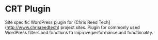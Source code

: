 # CRT Plugin
Site specific WordPress plugin for (Chris Reed Tech](http://www.chrisreedtech) project sites. Plugin for commonly used WordPress filters and functions to improve performance and functionality.

